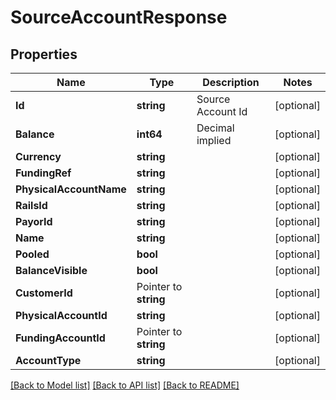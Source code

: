 # SourceAccountResponse

## Properties

Name | Type | Description | Notes
------------ | ------------- | ------------- | -------------
**Id** | **string** | Source Account Id | [optional] 
**Balance** | **int64** | Decimal implied | [optional] 
**Currency** | **string** |  | [optional] 
**FundingRef** | **string** |  | [optional] 
**PhysicalAccountName** | **string** |  | [optional] 
**RailsId** | **string** |  | [optional] 
**PayorId** | **string** |  | [optional] 
**Name** | **string** |  | [optional] 
**Pooled** | **bool** |  | [optional] 
**BalanceVisible** | **bool** |  | [optional] 
**CustomerId** | Pointer to **string** |  | [optional] 
**PhysicalAccountId** | **string** |  | [optional] 
**FundingAccountId** | Pointer to **string** |  | [optional] 
**AccountType** | **string** |  | [optional] 

[[Back to Model list]](../README.md#documentation-for-models) [[Back to API list]](../README.md#documentation-for-api-endpoints) [[Back to README]](../README.md)


